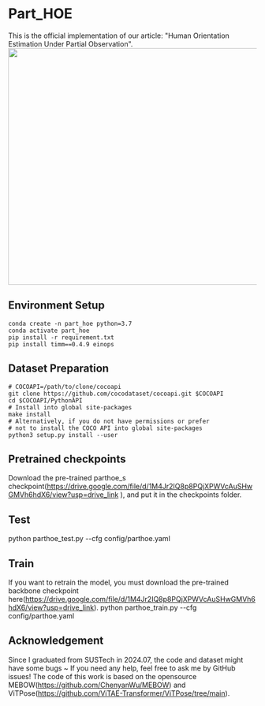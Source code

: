# Part_HOE
This is the official implementation of our article: "Human Orientation Estimation Under Partial Observation".
<img src="https://github.com/zhaojieting/Part_HOE/blob/main/docs/IROS2024-Video-2x.gif" width="760" height="480" />

## Environment Setup
```
conda create -n part_hoe python=3.7
conda activate part_hoe
pip install -r requirement.txt
pip install timm==0.4.9 einops
```
## Dataset Preparation
   ```
   # COCOAPI=/path/to/clone/cocoapi
   git clone https://github.com/cocodataset/cocoapi.git $COCOAPI
   cd $COCOAPI/PythonAPI
   # Install into global site-packages
   make install
   # Alternatively, if you do not have permissions or prefer
   # not to install the COCO API into global site-packages
   python3 setup.py install --user
   ```

## Pretrained checkpoints
Download the pre-trained parthoe_s checkpoint(https://drive.google.com/file/d/1M4Jr2IQ8p8PQjXPWVcAuSHwGMVh6hdX6/view?usp=drive_link
), and put it in the checkpoints folder.

## Test
python parthoe_test.py --cfg config/parthoe.yaml

## Train
If you want to retrain the model, you must download the pre-trained backbone checkpoint here(https://drive.google.com/file/d/1M4Jr2IQ8p8PQjXPWVcAuSHwGMVh6hdX6/view?usp=drive_link).
python parthoe_train.py --cfg config/parthoe.yaml

## Acknowledgement
Since I graduated from SUSTech in 2024.07, the code and dataset might have some bugs ~ 
If you need any help, feel free to ask me by GitHub issues!
The code of this work is based on the opensource MEBOW(https://github.com/ChenyanWu/MEBOW) and ViTPose(https://github.com/ViTAE-Transformer/ViTPose/tree/main).

